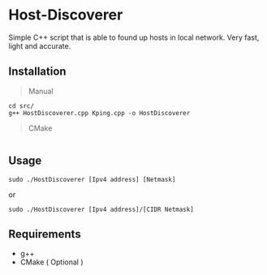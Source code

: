 # Host-Discoverer
Simple C++ script that is able to found up hosts in local network. Very fast, light and accurate.

## Installation
> Manual
```
cd src/
g++ HostDiscoverer.cpp Kping.cpp -o HostDiscoverer
```
> CMake
```

```
## Usage
```
sudo ./HostDiscoverer [Ipv4 address] [Netmask]
```
or 

```
sudo ./HostDiscoverer [Ipv4 address]/[CIDR Netmask]
```
## Requirements
- g++
- CMake ( Optional )
